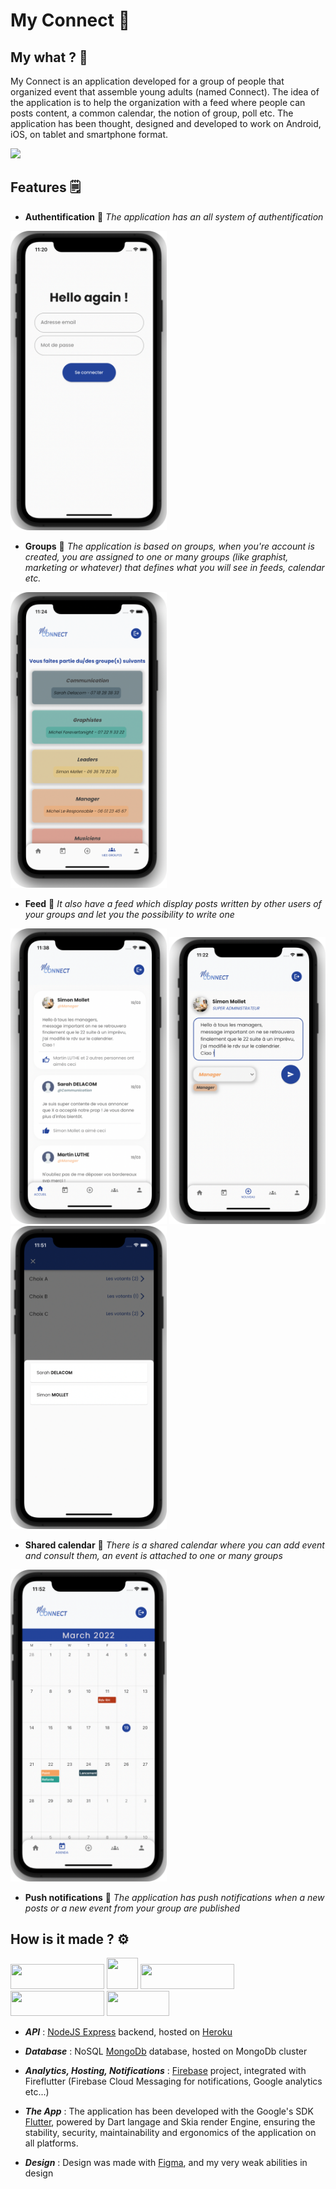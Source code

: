 # My Connect 📱

## My what ? 🤨
My Connect is an application developed for a group of people that organized event that assemble young adults (named Connect). The idea of the application is to help the organization with a feed where people can posts content, a common calendar, the notion of group, poll etc.
The application has been thought, designed and developed to work on Android, iOS, on tablet and smartphone format.

<div style="border-radius: 50px">
<img src="https://media.giphy.com/media/KDOpe6tGW9gZSlbEdQ/giphy.gif"/></div>

## Features 🗒

- **Authentification** 🔐
_The application has an all system of authentification_

<img src="https://raw.githubusercontent.com/MolletSimon/my-econnect-mobile/master/demo/1%20-%20login.png" width="250px"/>

- **Groups** 👥
_The application is based on groups, when you're account is created, you are assigned to one or many groups (like graphist, marketing or whatever) that defines what you will see in feeds, calendar etc._

<img src="https://github.com/MolletSimon/my-econnect-mobile/blob/master/demo/7%20-%20groups.png?raw=true" width="250px"/>

- **Feed** 📝
_It also have a feed which display posts written by other users of your groups and let you the possibility to write one_

<div>
<img src="https://raw.githubusercontent.com/MolletSimon/my-econnect-mobile/master/demo/2%20-%20feed.png" width="250px"/>
<img src="https://github.com/MolletSimon/my-econnect-mobile/blob/master/demo/6%20-%20new%20post.png?raw=true" width="250px"/>
<img src="https://github.com/MolletSimon/my-econnect-mobile/blob/master/demo/4%20-%20votants.png?raw=true" width="250px"/>
  </div>

- **Shared calendar** 📆
_There is a shared calendar where you can add event and consult them, an event is attached to one or many groups_

<img src="https://github.com/MolletSimon/my-econnect-mobile/blob/master/demo/5%20-%20agenda.png?raw=true" width="250px"/>

- **Push notifications**  🔔
_The application has push notifications when a new posts or a new event from your group are published_  

## How is it made ? ⚙️ 
<div>
<image src="https://user-images.githubusercontent.com/43732526/165847389-6dd69078-ece2-4361-8dcf-35b65b45e08d.png" width="150px" height="40px"/>
<image src="https://user-images.githubusercontent.com/43732526/165913954-a5dfefb6-3e1c-47f0-ba7c-f8b5a7ae38b5.png" width="50px" height="50px"/>
<image src="https://user-images.githubusercontent.com/43732526/165848572-2049fb91-b732-4689-9e15-a6c26771afc7.png" width="150px" height="40px"/>
<image src="https://user-images.githubusercontent.com/43732526/165849121-f818307a-2eec-483c-8e4b-a42cfb20903a.png" width="150px" height="40px"/>
<image src="https://vectorlogoseek.com/wp-content/uploads/2020/06/figma-vector-logo.png" width="100px" height="40px" />
</div>

- **_API_** : [NodeJS Express](https://expressjs.com/fr/) backend, hosted on [Heroku](https://www.heroku.com/) 


- **_Database_** : NoSQL [MongoDb](https://www.mongodb.com/fr-fr) database, hosted on MongoDb cluster


- **_Analytics, Hosting, Notifications_** : [Firebase](https://firebase.google.com/) project, integrated with Fireflutter (Firebase Cloud Messaging for notifications, Google analytics etc...)


- **_The App_** : The application has been developed with the Google's SDK [Flutter](https://flutter.dev/), powered by Dart langage and Skia render Engine, ensuring the stability, security, maintainability and ergonomics of the application on all platforms.

- **_Design_** : Design was made with [Figma](https://www.figma.com/), and my very weak abilities in design 







